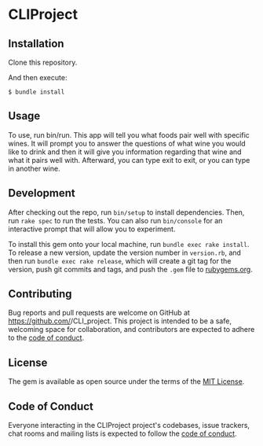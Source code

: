 # CLIProject


## Installation

Clone this repository. 

And then execute:

    $ bundle install


## Usage

To use, run bin/run. This app will tell you what foods pair well with specific wines. It will prompt you to answer the questions of what wine you would like to drink and then it will give you information regarding that wine and what it pairs well with. Afterward, you can type exit to exit, or you can type in another wine. 

## Development

After checking out the repo, run `bin/setup` to install dependencies. Then, run `rake spec` to run the tests. You can also run `bin/console` for an interactive prompt that will allow you to experiment.

To install this gem onto your local machine, run `bundle exec rake install`. To release a new version, update the version number in `version.rb`, and then run `bundle exec rake release`, which will create a git tag for the version, push git commits and tags, and push the `.gem` file to [rubygems.org](https://rubygems.org).

## Contributing

Bug reports and pull requests are welcome on GitHub at https://github.com/<tnhubbar>/CLI_project. This project is intended to be a safe, welcoming space for collaboration, and contributors are expected to adhere to the [code of conduct](https://github.com/<tnhubbar>/CLI_project/blob/master/CODE_OF_CONDUCT.md).


## License

The gem is available as open source under the terms of the [MIT License](https://opensource.org/licenses/MIT).

## Code of Conduct

Everyone interacting in the CLIProject project's codebases, issue trackers, chat rooms and mailing lists is expected to follow the [code of conduct](https://github.com/<tnhubbar>/CLI_project/blob/master/CODE_OF_CONDUCT.md).
